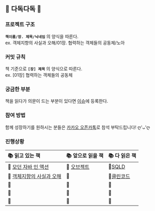 ## 🥕 다독다독 🥕

### 프로젝트 구조
**`책이름/장. 제목/닉네임`** 의 양식을 따른다.  
ex. 객체지향의 사실과 오해/01장. 협력하는 객체들의 공동체/노아

### 커밋 규칙
책 기준으로 **`[장] 제목`** 의 양식으로 따른다.  
ex. [01장] 협력하는 객체들의 공동체

### 궁금한 부분
책을 읽다가 의문이 드는 부분이 있다면 [이슈](https://github.com/ieunune/reading-books-for-programmers/issues)에 등록한다.

### 참여 방법
함께 성장하기를 원하시는 분들은 [카카오 오픈카톡](https://open.kakao.com/o/g8qe1nkf)로 참석 부탁드립니다! ღ'ᴗ'ღ   

### 진행상황
|📚 읽고 있는 책|📚 앞으로 읽을 책|📚 다 읽은 책|
|:---|:---|:---|
|📕 [모던 자바 인 액션](https://www.yes24.com/Product/Goods/77125987)|📘 [오브젝트](https://book.naver.com/bookdb/book_detail.nhn?bid=15007773)|📗[SQLD](https://github.com/ieunune/reading-books-for-programmers/assets/50124623/b0b96e14-3849-4dfa-928f-b00b9abb1ac7)
|📕 [객체지향의 사실과 오해](https://book.naver.com/bookdb/book_detail.nhn?bid=9145968) |📘|📗[클린코드]()
|📕 |📘|📗
|📕 |📘|📗
|📕 |📘|📗
